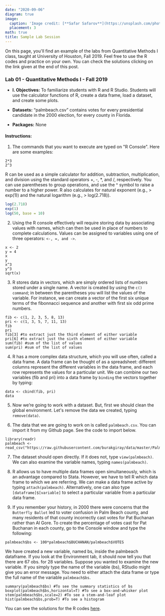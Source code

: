 ```yaml
---
date: "2020-09-06"
diagram: true
image:
  caption: 'Image credit: [**Safar Safarov**](https://unsplash.com/photos/MSN8TFhJ0is)'
  placement: 3
math: true
title: Sample Lab Session
--- 
```



On this page, you'll find an example of the labs from Quantitative Methods I class, taught at University of Houston, Fall 2019. Feel free to use the R codes and practice on your own. You can check the solutions clicking on the link given at the end of this post.  

### Lab 01 - Quantitative Methods I - Fall 2019

+ **I. Objectives:** 
To familiarize students with R and R Studio. Students will use the calculator functions of R, create a data frame, load a dataset, and create some plots.

+ **Datasets:**
“palmbeach.csv” contains votes for every presidential candidate in the 2000 election, for every county in Florida.

+ **Packages:**
None
 
#### Instructions: ####

1. The commands that you want to execute are typed on "R Console". Here are some examples:

```{R}
2*3
2^3
```


R can be used as a simple calculator for addition, subtraction, multiplication, and division using the standard operators +, -, *, and /, respectively. You can use parentheses to group operations, and use the ^ symbol to raise a number to a higher power. R also calculates for natural exponent (e.g., > exp(1)) and the natural logarithm (e.g., > log(2.718)). 

```r
log(2.718)
exp(1)
log(50, base = 10)
``` 

2. Using the R console effectively will require storing data by associating values with names, which can then be used in place of numbers to complete calculations. Values can be assigned to variables using one of three operators: `<-, =, and ->`. 

```{r}
x <- 2
y = 4
x
y
x^3
y^3
sqrt(x)
``` 

3. R stores data in vectors, which are simply ordered lists of numbers stored under a single name. A vector is created by using the `c() command`; in between the parentheses you will list the values of the variable. For instance, we can create a vector of the first six unique terms of the fibonnacci sequence and another with first six odd prime numbers.

```{r}
fib <- c(1, 2, 3, 5, 8, 13)
pri <- c(1, 3, 5, 7, 11, 13)
fib
pri
fib[3] #to extract just the third element of either variable
pri[6] #to extract just the sixth element of either variable
sum(fib) #sum of the list of values
sum(pri) #sum of the list of values
``` 

4. R has a more complex data structure, which you will use often, called a data frame. A data frame can be thought of as a spreadsheet: different columns represent the different variables in the data frame, and each row represents the values for a particular unit. We can combine our two variables (fib and pri) into a data frame by `binding` the vectors together by typing:

```{r}
data <- cbind(fib, pri)
data
```

5. Now we’re going to work with a dataset. But, first we should clean the global environment. Let's remove the data we created, typing `remove(data)`. 

6. The data that we are going to work on is called `palmbeach.csv`. You can import it from my Github page. See the code to import below. 

```{r, warning=FALSE, message=FALSE}
library(readr)
palmbeach <- read_csv("https://raw.githubusercontent.com/burakgiray/data/master/PalmBeach.csv")
```

7. The dataset should open directly. If it does not, type `view(palmbeach)`. We can also examine the variable names, typing `names(palmbeach)`.

8. R allows us to have multiple data frames open simultaneously, which is an advantage compared to Stata. However, we have to tell R which data frame to which we are referring. We can make a data frame active by typing `attach(palmbeach)`. Alternatively, one can also type `[dataframe]$[variable]` to select a particular variable from a particular data frame. 

9. If you remember your history, in 2000 there were concerns that the `Butterfly Ballot` led to voter confusion in Palm Beach county, and many residents of that county incorrectly cast votes for Pat Buchanan rather than Al Gore. To create the percentage of votes cast for Pat Buchanan in each county, go to the Console window and type the following:

```{r}
palmbeach$bs <- 100*palmbeach$BUCHANAN/palmbeach$VOTES
```

We have created a new variable, named bs, inside the palmbeach dataframe. If you look at the Environment tab, it should now tell you that there are 67 obs. for 28 variables. Suppose you wanted to examine the new variable. If you simply type the name of the variable (bs), RStudio might give you an error message. You need to either attach the data frame or type the full name of the variable `palmbeach$bs`.

```{r}
summary(palmbeach$bs) #To see the summary statistics of bs
boxplot(palmbeach$bs,horizontal=T) #To see a box-and-whisker plot
stem(palmbeach$bs,scale=2) #To see a stem-and-leaf plot
hist(palmbeach$bs,prob=T) #To see a histogram
``` 
You can see the solutions for the R codes [here](https://www.burakgiray.com/post/lab/sample/).
